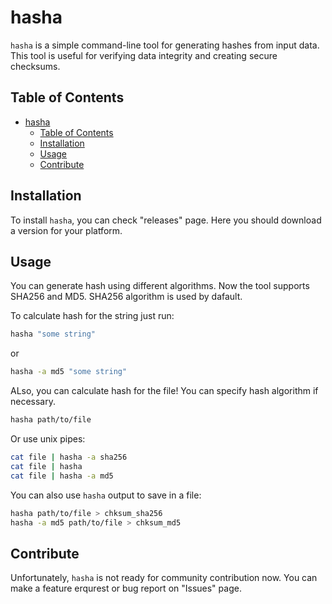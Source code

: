 # hasha

`hasha` is a simple command-line tool for generating hashes from input
data. This tool is useful for verifying data integrity and creating
secure checksums.

## Table of Contents

- [hasha](#hasha)
  - [Table of Contents](#table-of-contents)
  - [Installation](#installation)
  - [Usage](#usage)
  - [Contribute](#contribute)

## Installation

To install `hasha`, you can check "releases" page. Here you should download
a version for your platform.

## Usage

You can generate hash using different algorithms. Now the tool supports
SHA256 and MD5. SHA256 algorithm is used by dafault.

To calculate hash for the string just run:

```sh
hasha "some string"
```

or

```sh
hasha -a md5 "some string"
```

ALso, you can calculate hash for the file! You can specify hash algorithm
if necessary.

```sh
hasha path/to/file
```

Or use unix pipes:

```sh
cat file | hasha -a sha256
cat file | hasha
cat file | hasha -a md5
```

You can also use `hasha` output to save in a file:

```sh
hasha path/to/file > chksum_sha256
hasha -a md5 path/to/file > chksum_md5
```

## Contribute

Unfortunately, `hasha` is not ready for community contribution now.
You can make a feature erqurest or bug report on "Issues" page.
